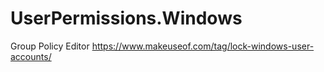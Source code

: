 # UserPermissions.Windows
Group Policy Editor https://www.makeuseof.com/tag/lock-windows-user-accounts/
